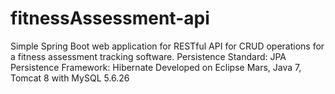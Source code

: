 # fitnessAssessment-api
Simple Spring Boot web application for RESTful API for CRUD operations for a fitness assessment tracking software.
Persistence Standard: JPA
Persistence Framework: Hibernate
Developed on Eclipse Mars, Java 7, Tomcat 8 with MySQL 5.6.26
